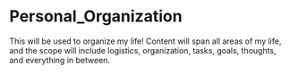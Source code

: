 # Personal_Organization
This will be used to organize my life! Content will span all areas of my life, and the scope will include logistics, organization, tasks, goals, thoughts, and everything in between.

